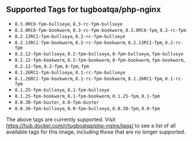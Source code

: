 ## Supported Tags for tugboatqa/php-nginx

* `8.3.0RC6-fpm-bullseye`, `8.3-rc-fpm-bullseye`
* `8.3.0RC6-fpm-bookworm`, `8.3-rc-fpm-bookworm`, `8.3.0RC6-fpm`, `8.3-rc-fpm`
* `8.2.13RC1-fpm-bullseye`, `8.2-rc-fpm-bullseye`
* `8.2.13RC1-fpm-bookworm`, `8.2-rc-fpm-bookworm`, `8.2.13RC1-fpm`, `8.2-rc-fpm`
* `8.2.12-fpm-bullseye`, `8.2-fpm-bullseye`, `8-fpm-bullseye`, `fpm-bullseye`
* `8.2.12-fpm-bookworm`, `8.2-fpm-bookworm`, `8-fpm-bookworm`, `fpm-bookworm`, `8.2.12-fpm`, `8.2-fpm`, `8-fpm`, `fpm`
* `8.1.26RC1-fpm-bullseye`, `8.1-rc-fpm-bullseye`
* `8.1.26RC1-fpm-bookworm`, `8.1-rc-fpm-bookworm`, `8.1.26RC1-fpm`, `8.1-rc-fpm`
* `8.1.25-fpm-bullseye`, `8.1-fpm-bullseye`
* `8.1.25-fpm-bookworm`, `8.1-fpm-bookworm`, `8.1.25-fpm`, `8.1-fpm`
* `8.0.30-fpm-buster`, `8.0-fpm-buster`
* `8.0.30-fpm-bullseye`, `8.0-fpm-bullseye`, `8.0.30-fpm`, `8.0-fpm`

The above tags are currently supported. Visit https://hub.docker.com/r/tugboatqa/php-nginx/tags/ to see a list of all available tags for this image, including those that are no longer supported.
